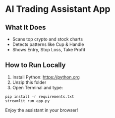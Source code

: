 # AI Trading Assistant App

## What It Does
- Scans top crypto and stock charts
- Detects patterns like Cup & Handle
- Shows Entry, Stop Loss, Take Profit

## How to Run Locally
1. Install Python: https://python.org
2. Unzip this folder
3. Open Terminal and type:

```
pip install -r requirements.txt
streamlit run app.py
```

Enjoy the assistant in your browser!
